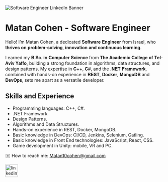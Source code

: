 ![Software Engineer LinkedIn Banner ](https://github.com/MatanCohenMC/MatanCohenMC/assets/65343660/99fd4f2c-4110-400e-b957-91eaf9db6a1b)

# Matan Cohen - Software Engineer
Hello! I’m Matan Cohen, a dedicated 𝐒𝐨𝐟𝐭𝐰𝐚𝐫𝐞 𝐄𝐧𝐠𝐢𝐧𝐞𝐞𝐫 from Israel, who 𝐭𝐡𝐫𝐢𝐯𝐞𝐬 𝐨𝐧 𝐩𝐫𝐨𝐛𝐥𝐞𝐦-𝐬𝐨𝐥𝐯𝐢𝐧𝐠, 𝐢𝐧𝐧𝐨𝐯𝐚𝐭𝐢𝐨𝐧 𝐚𝐧𝐝 𝐜𝐨𝐧𝐭𝐢𝐧𝐮𝐨𝐮𝐬 𝐥𝐞𝐚𝐫𝐧𝐢𝐧𝐠.

I earned my 𝐁.𝐒𝐜. 𝐢𝐧 𝐂𝐨𝐦𝐩𝐮𝐭𝐞𝐫 𝐒𝐜𝐢𝐞𝐧𝐜𝐞 from 𝐓𝐡𝐞 𝐀𝐜𝐚𝐝𝐞𝐦𝐢𝐜 𝐂𝐨𝐥𝐥𝐞𝐠𝐞 𝐨𝐟 𝐓𝐞𝐥-𝐀𝐯𝐢𝐯 𝐘𝐚𝐟𝐟𝐨, building a strong foundation in algorithms, data structures, and design patterns. My expertise in 𝐂++, 𝐂#, and the .𝐍𝐄𝐓 𝐅𝐫𝐚𝐦𝐞𝐰𝐨𝐫𝐤, combined with hands-on experience in 𝐑𝐄𝐒𝐓, 𝐃𝐨𝐜𝐤𝐞𝐫, 𝐌𝐨𝐧𝐠𝐨𝐃𝐁 and 𝐃𝐞𝐯𝐎𝐩𝐬, sets me apart as a versatile developer.

## Skills and Experience
* Programming languages: C++, C#.
* .NET Framework.
* Design Patterns.
* Algorithms and Data Structures.
* Hands-on experience in REST, Docker, MongoDB.
* Basic knowledge in DevOps: CI/CD, Jenkins, Selenium, Gatling.
* Basic knowledge in Front End technologies: JavaScript, React, CSS.
* Game development in Unity: mobile, VR and PC.


✉️ How to reach me: Matan10cohen@gmail.com

[<img src='https://cdn.jsdelivr.net/npm/simple-icons@3.0.1/icons/linkedin.svg' alt='linkedin' height='40'>](https://www.linkedin.com/in/matan-cohen-mc/)  
